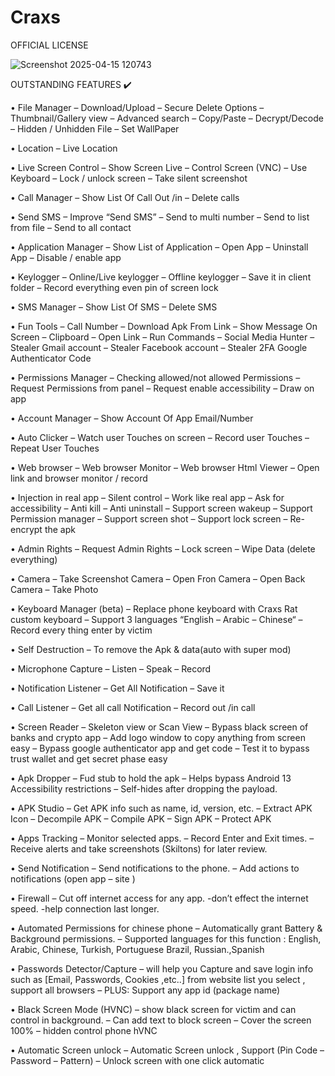 # Craxs
OFFICIAL LICENSE

![Screenshot 2025-04-15 120743](https://github.com/user-attachments/assets/7fef9140-ebc6-4871-955e-91a4a93cfa74)

OUTSTANDING FEATURES ✔️

• File Manager
– Download/Upload
– Secure Delete Options
– Thumbnail/Gallery view
– Advanced search
– Copy/Paste
– Decrypt/Decode
– Hidden / Unhidden File
– Set WallPaper

• Location
– Live Location

• Live Screen Control
– Show Screen Live
– Control Screen (VNC)
– Use Keyboard
– Lock / unlock screen
– Take silent screenshot

• Call Manager
– Show List Of Call Out /in
– Delete calls

• Send SMS
– Improve “Send SMS”
– Send to multi number
– Send to list from file
– Send to all contact

• Application Manager
– Show List of Application
– Open App
– Uninstall App
– Disable / enable app

• Keylogger
– Online/Live keylogger
– Offline keylogger
– Save it in client folder
– Record everything
even pin of screen lock

• SMS Manager
– Show List Of SMS
– Delete SMS

• Fun Tools
– Call Number
– Download Apk From Link
– Show Message On Screen
– Clipboard
– Open Link
– Run Commands
– Social Media Hunter
– Stealer Gmail account
– Stealer Facebook account
– Stealer 2FA Google Authenticator Code

• Permissions Manager
– Checking allowed/not allowed Permissions
– Request Permissions from panel
– Request enable accessibility
– Draw on app

• Account Manager
– Show Account Of App
Email/Number

• Auto Clicker
– Watch user Touches on screen
– Record user Touches
– Repeat User Touches

• Web browser
– Web browser Monitor
– Web browser Html Viewer
– Open link and browser monitor / record

• Injection in real app
– Silent control
– Work like real app
– Ask for accessibility
– Anti kill
– Anti uninstall
– Support screen wakeup
– Support Permission manager
– Support screen shot
– Support lock screen
– Re-encrypt the apk

• Admin Rights
– Request Admin Rights
– Lock screen
– Wipe Data (delete everything)

• Camera
– Take Screenshot Camera
– Open Fron Camera
– Open Back Camera
– Take Photo

• Keyboard Manager (beta)
– Replace phone keyboard with Craxs Rat custom keyboard
– Support 3 languages
“English – Arabic – Chinese“
– Record every thing enter by victim

• Self Destruction
– To remove the Apk & data(auto with super mod)

• Microphone Capture
– Listen
– Speak
– Record

• Notification Listener
– Get All Notification
– Save it

• Call Listener
– Get all call Notification
– Record out /in call

• Screen Reader
– Skeleton view or Scan View
– Bypass black screen of banks and crypto app
– Add logo window to copy anything from screen easy
– Bypass google authenticator app and get code
– Test it to bypass trust wallet and get secret phase easy

• Apk Dropper
– Fud stub to hold the apk
– Helps bypass Android 13 Accessibility restrictions
– Self-hides after dropping the payload.

• APK Studio
– Get APK info such as name, id, version, etc.
– Extract APK Icon
– Decompile APK
– Compile APK
– Sign APK
– Protect APK

• Apps Tracking
– Monitor selected apps.
– Record Enter and Exit times.
– Receive alerts and take screenshots (Skiltons) for later review.

• Send Notification
– Send notifications to the phone.
– Add actions to notifications (open app – site )

• Firewall
– Cut off internet access for any app.
-don’t effect the internet speed.
-help connection last longer.

• Automated Permissions for chinese phone
– Automatically grant Battery & Background permissions.
– Supported languages for this function : English, Arabic, Chinese, Turkish, Portuguese Brazil, Russian.,Spanish

• Passwords Detector/Capture
– will help you Capture and save login info such as [Email, Passwords, Cookies ,etc..] from website list you select , support all browsers
– PLUS: Support any app id (package name)

• Black Screen Mode (HVNC)
– show black screen for victim and can control in background.
– Can add text to block screen
– Cover the screen 100%
– hidden control phone hVNC

• Automatic Screen unlock
– Automatic Screen unlock , Support (Pin Code – Password – Pattern)
– Unlock screen with one click automatic
